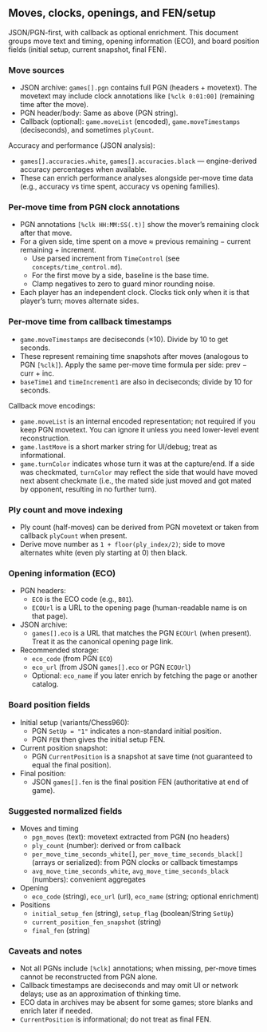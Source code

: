 ## Moves, clocks, openings, and FEN/setup

JSON/PGN-first, with callback as optional enrichment. This document groups move text and timing, opening information (ECO), and board position fields (initial setup, current snapshot, final FEN).

### Move sources
- JSON archive: `games[].pgn` contains full PGN (headers + movetext). The movetext may include clock annotations like `[%clk 0:01:00]` (remaining time after the move).
- PGN header/body: Same as above (PGN string).
- Callback (optional): `game.moveList` (encoded), `game.moveTimestamps` (deciseconds), and sometimes `plyCount`.

Accuracy and performance (JSON analysis):
- `games[].accuracies.white`, `games[].accuracies.black` — engine-derived accuracy percentages when available.
- These can enrich performance analyses alongside per-move time data (e.g., accuracy vs time spent, accuracy vs opening families).

### Per-move time from PGN clock annotations
- PGN annotations `[%clk HH:MM:SS(.t)]` show the mover’s remaining clock after that move.
- For a given side, time spent on a move ≈ previous remaining − current remaining + increment.
  - Use parsed increment from `TimeControl` (see `concepts/time_control.md`).
  - For the first move by a side, baseline is the base time.
  - Clamp negatives to zero to guard minor rounding noise.
- Each player has an independent clock. Clocks tick only when it is that player’s turn; moves alternate sides.

### Per-move time from callback timestamps
- `game.moveTimestamps` are deciseconds (×10). Divide by 10 to get seconds.
- These represent remaining time snapshots after moves (analogous to PGN `[%clk]`). Apply the same per-move time formula per side: prev − curr + inc.
- `baseTime1` and `timeIncrement1` are also in deciseconds; divide by 10 for seconds.

Callback move encodings:
- `game.moveList` is an internal encoded representation; not required if you keep PGN movetext. You can ignore it unless you need lower-level event reconstruction.
- `game.lastMove` is a short marker string for UI/debug; treat as informational.
- `game.turnColor` indicates whose turn it was at the capture/end. If a side was checkmated, `turnColor` may reflect the side that would have moved next absent checkmate (i.e., the mated side just moved and got mated by opponent, resulting in no further turn).

### Ply count and move indexing
- Ply count (half-moves) can be derived from PGN movetext or taken from callback `plyCount` when present.
- Derive move number as `1 + floor(ply_index/2)`; side to move alternates white (even ply starting at 0) then black.

### Opening information (ECO)
- PGN headers:
  - `ECO` is the ECO code (e.g., `B01`).
  - `ECOUrl` is a URL to the opening page (human-readable name is on that page).
- JSON archive:
  - `games[].eco` is a URL that matches the PGN `ECOUrl` (when present). Treat it as the canonical opening page link.
- Recommended storage:
  - `eco_code` (from PGN `ECO`)
  - `eco_url` (from JSON `games[].eco` or PGN `ECOUrl`)
  - Optional: `eco_name` if you later enrich by fetching the page or another catalog.

### Board position fields
- Initial setup (variants/Chess960):
  - PGN `SetUp = "1"` indicates a non-standard initial position.
  - PGN `FEN` then gives the initial setup FEN.
- Current position snapshot:
  - PGN `CurrentPosition` is a snapshot at save time (not guaranteed to equal the final position).
- Final position:
  - JSON `games[].fen` is the final position FEN (authoritative at end of game).

### Suggested normalized fields
- Moves and timing
  - `pgn_moves` (text): movetext extracted from PGN (no headers)
  - `ply_count` (number): derived or from callback
  - `per_move_time_seconds_white[]`, `per_move_time_seconds_black[]` (arrays or serialized): from PGN clocks or callback timestamps
  - `avg_move_time_seconds_white`, `avg_move_time_seconds_black` (numbers): convenient aggregates
- Opening
  - `eco_code` (string), `eco_url` (url), `eco_name` (string; optional enrichment)
- Positions
  - `initial_setup_fen` (string), `setup_flag` (boolean/String `SetUp`)
  - `current_position_fen_snapshot` (string)
  - `final_fen` (string)

### Caveats and notes
- Not all PGNs include `[%clk]` annotations; when missing, per-move times cannot be reconstructed from PGN alone.
- Callback timestamps are deciseconds and may omit UI or network delays; use as an approximation of thinking time.
- ECO data in archives may be absent for some games; store blanks and enrich later if needed.
- `CurrentPosition` is informational; do not treat as final FEN.

